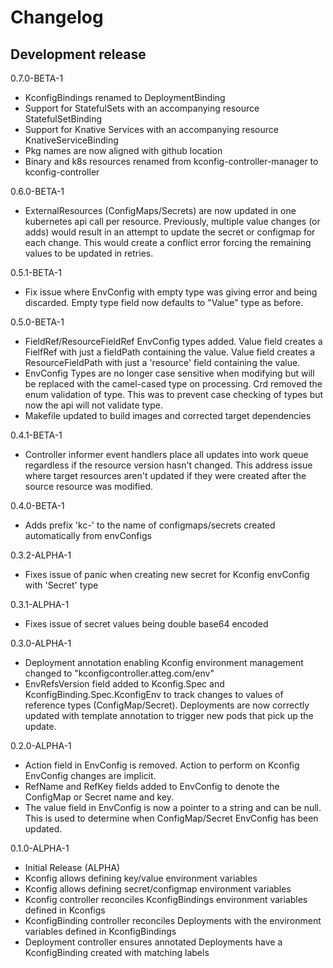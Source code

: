 # Changelog

## Development release

0.7.0-BETA-1

- KconfigBindings renamed to DeploymentBinding
- Support for StatefulSets with an accompanying resource StatefulSetBinding
- Support for Knative Services with an accompanying resource KnativeServiceBinding
- Pkg names are now aligned with github location
- Binary and k8s resources renamed from kconfig-controller-manager to kconfig-controller

0.6.0-BETA-1

- ExternalResources (ConfigMaps/Secrets) are now updated in one kubernetes api call per resource. Previously, multiple value changes (or adds) would result in an attempt to update the secret or configmap for each change. This would create a conflict error forcing the remaining values to be updated in retries.

0.5.1-BETA-1

- Fix issue where EnvConfig with empty type was giving error and being discarded. Empty type field now defaults to "Value" type as before.

0.5.0-BETA-1

- FieldRef/ResourceFieldRef EnvConfig types added. Value field creates a FielfRef with just a fieldPath containing the value. Value field creates a ResourceFieldPath with just a 'resource' field containing the value.
- EnvConfig Types are no longer case sensitive when modifying but will be replaced with the camel-cased type on processing. Crd removed the enum validation of type. This was to prevent case checking of types but now the api will not validate type.
- Makefile updated to build images and corrected target dependencies

0.4.1-BETA-1

- Controller informer event handlers place all updates into work queue regardless if the resource version hasn't changed. This address issue where target resources aren't updated if they were created after the source resource was modified.

0.4.0-BETA-1

- Adds prefix 'kc-' to the name of configmaps/secrets created automatically from envConfigs

0.3.2-ALPHA-1

- Fixes issue of panic when creating new secret for Kconfig envConfig with 'Secret' type

0.3.1-ALPHA-1

- Fixes issue of secret values being double base64 encoded

0.3.0-ALPHA-1

- Deployment annotation enabling Kconfig environment management changed to "kconfigcontroller.atteg.com/env"
- EnvRefsVersion field added to Kconfig.Spec and KconfigBinding.Spec.KconfigEnv to track changes to values of reference types (ConfigMap/Secret). Deployments are now correctly updated with template annotation to trigger new pods that pick up the update.

0.2.0-ALPHA-1

- Action field in EnvConfig is removed. Action to perform on Kconfig EnvConfig changes are implicit.
- RefName and RefKey fields added to EnvConfig to denote the ConfigMap or Secret name and key.
- The value field in EnvConfig is now a pointer to a string and can be null. This is used to determine when ConfigMap/Secret EnvConfig has been updated.

0.1.0-ALPHA-1

- Initial Release (ALPHA)
- Kconfig allows defining key/value environment variables
- Kconfig allows defining secret/configmap environment variables
- Kconfig controller reconciles KconfigBindings environment variables defined in Kconfigs
- KconfigBinding controller reconciles Deployments with the environment variables defined in KconfigBindings
- Deployment controller ensures annotated Deployments have a KconfigBinding created with matching labels
